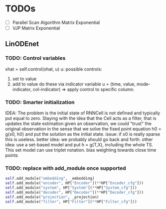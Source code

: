 # TODOs

- [ ] Parallel Scan Algorithm Matrix Exponential
- [ ] VJP Matrix Exponential

## LinODEnet

### TODO: Control variables

xhat = self.control(xhat, u)
u: possible controls:

1. set to value
2. add to value
   do these via indicator variable
   u = (time, value, mode-indicator, col-indicator)
   => apply control to specific column.

### TODO: Smarter initialization

IDEA: The problem is the initial state of RNNCell is not defined and typically put equal
to zero. Staying with the idea that the Cell acts as a filter, that is updates the state
estimation given an observation, we could "trust" the original observation in the sense
that we solve the fixed point equation h0 = g(x0, h0) and put the solution as the initial
state.
issue: if x0 is really sparse this is useless.
better idea: we probably should go back and forth.
other idea: use a set-based model and put h = g(T,X), including the whole TS.
This set model can use triplet notation.
bias weighting towards close time points

### TODO: replace with add_module once supported

```python
self.add_module("embedding", _embedding)
self.add_module("encoder", HP["Encoder"](**HP["Encoder_cfg"]))
self.add_module("system", HP["System"](**HP["System_cfg"]))
self.add_module("decoder", HP["Decoder"](**HP["Decoder_cfg"]))
self.add_module("projection", _projection)
self.add_module("filter", HP["Filter"](**HP["Filter_cfg"]))
```
